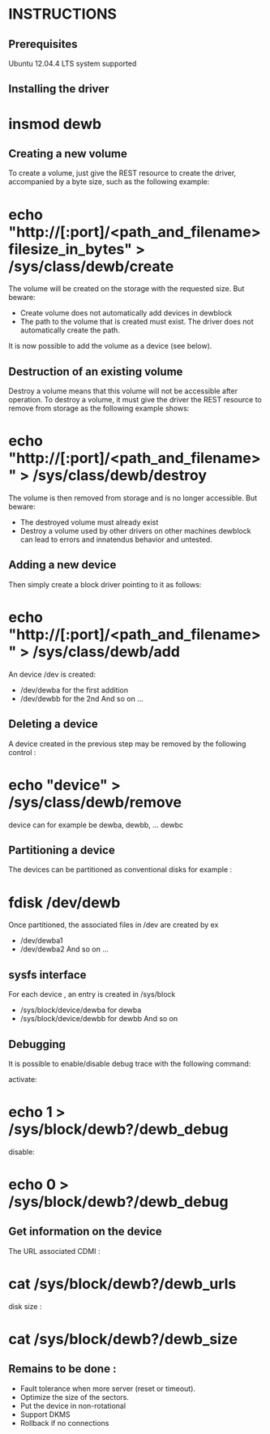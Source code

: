 INSTRUCTIONS
=============

Prerequisites
---------

Ubuntu 12.04.4 LTS system supported

Installing the driver
---------------------

  # insmod dewb

Creating a new volume
---------------------

To create a volume, just give the REST resource to create the driver,
accompanied by a byte size, such as the following example:

  # echo "http://<ip>[:port]/<path_and_filename> filesize_in_bytes" > /sys/class/dewb/create

The volume will be created on the storage with the requested size.
But beware:
  * Create volume does not automatically add devices in dewblock
  * The path to the volume that is created must exist. The driver does not automatically create the path.

It is now possible to add the volume as a device (see below).

Destruction of an existing volume
---------------------------------

Destroy a volume means that this volume will not be accessible after operation.
To destroy a volume, it must give the driver the REST resource to remove from storage
as the following example shows:

  # echo "http://<ip>[:port]/<path_and_filename>" > /sys/class/dewb/destroy

The volume is then removed from storage and is no longer accessible.
But beware:
  * The destroyed volume must already exist
  * Destroy a volume used by other drivers on other machines dewblock
can lead to errors and innatendus behavior and untested.

Adding a new device
-------------------

Then simply create a block driver pointing to it as follows:

  # echo "http://<ip>[:port]/<path_and_filename>" > /sys/class/dewb/add

An device /dev is created:
  * /dev/dewba for the first addition
  * /dev/dewbb for the 2nd
And so on ...

Deleting a device
-----------------

A device created in the previous step may be removed by the
following control :

  # echo "device" > /sys/class/dewb/remove

device can for example be dewba, dewbb, ... dewbc

Partitioning a device
---------------------

The devices can be partitioned as conventional disks
for example :

  # fdisk /dev/dewb

Once partitioned, the associated files in /dev are created by ex
  * /dev/dewba1
  * /dev/dewba2
And so on ...

sysfs interface
---------------

For each device , an entry is created in /sys/block
  * /sys/block/device/dewba for dewba
  * /sys/block/device/dewbb for dewbb
And so on


Debugging
---------

It is possible to enable/disable debug trace with the following command:

activate:

  # echo 1 > /sys/block/dewb?/dewb_debug

disable:

  # echo 0 > /sys/block/dewb?/dewb_debug


Get information on the device
----------------------------------

The URL associated CDMI :

  # cat /sys/block/dewb?/dewb_urls

disk size :

  # cat /sys/block/dewb?/dewb_size

Remains to be done :
--------------------

  * Fault tolerance when more server (reset or timeout).
  * Optimize the size of the sectors.
  * Put the device in non-rotational
  * Support DKMS
  * Rollback if no connections
